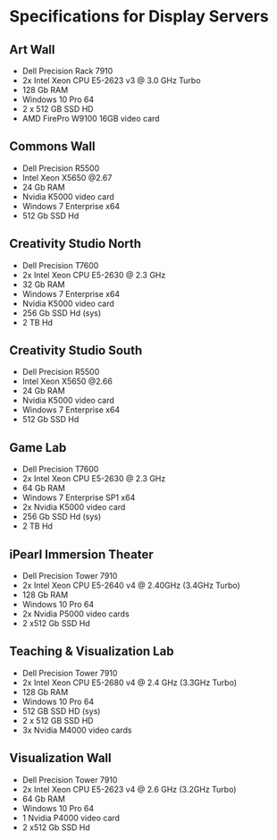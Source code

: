 # Specifications for Display Servers

## Art Wall
* Dell Precision Rack 7910 
* 2x  Intel Xeon CPU E5-2623 v3 @ 3.0 GHz Turbo
* 128 Gb RAM
* Windows 10 Pro 64
* 2 x 512 GB SSD HD
* AMD FirePro W9100 16GB video card

## Commons Wall
* Dell Precision R5500
* Intel Xeon X5650 @2.67 
* 24 Gb RAM
* Nvidia K5000 video card
* Windows 7 Enterprise x64
* 512 Gb SSD Hd

## Creativity Studio North
* Dell Precision T7600 
* 2x  Intel Xeon CPU E5-2630 @ 2.3 GHz
* 32 Gb RAM
* Windows 7 Enterprise x64
* Nvidia K5000 video card
* 256 Gb SSD Hd (sys)
* 2 TB Hd

## Creativity Studio South
* Dell Precision R5500
* Intel Xeon X5650 @2.66 
* 24 Gb RAM
* Nvidia K5000 video card
* Windows 7 Enterprise x64
* 512 Gb SSD Hd

## Game Lab
* Dell Precision T7600 
* 2x  Intel Xeon CPU E5-2630 @ 2.3 GHz 
* 64 Gb RAM
* Windows 7 Enterprise SP1 x64
* 2x Nvidia K5000 video card
* 256 Gb SSD Hd (sys)
* 2 TB Hd

## iPearl Immersion Theater
* Dell Precision Tower 7910 
* 2x Intel Xeon CPU E5-2640 v4 @ 2.40GHz  (3.4GHz Turbo)
* 128 Gb RAM
* Windows 10 Pro 64
* 2x Nvidia P5000 video cards
* 2 x512 Gb SSD Hd 

## Teaching & Visualization Lab
* Dell Precision Tower 7910
* 2x Intel Xeon CPU E5-2680 v4 @ 2.4 GHz (3.3GHz Turbo)
* 128 Gb RAM
* Windows 10 Pro 64
* 512 GB SSD HD (sys)
* 2 x 512 GB SSD HD
* 3x Nvidia M4000 video cards

## Visualization Wall
* Dell Precision Tower 7910 
* 2x  Intel Xeon CPU E5-2623 v4 @ 2.6 GHz (3.2GHz Turbo)
* 64 Gb RAM
* Windows 10 Pro 64
* 1 Nvidia P4000 video card 
* 2 x512 Gb SSD Hd 




